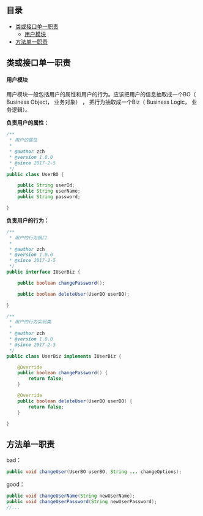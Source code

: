 ## 目录
- [类或接口单一职责](#类或接口单一职责)
  - [用户模块](#用户模块)
- [方法单一职责](#方法单一职责)






## 类或接口单一职责
#### 用户模块
用户模块一般包括用户的属性和用户的行为。应该把用户的信息抽取成一个BO（ Business Object， 业务对象） ， 把行为抽取成一个Biz（ Business Logic， 业务逻辑）。

**负责用户的属性：**

```Java
/**
 * 用户的属性
 *
 * @author zch
 * @version 1.0.0
 * @since 2017-2-5
 */
public class UserBO {

    public String userId;
    public String userName;
    public String password;

}
```

**负责用户的行为：**

```Java
/**
 * 用户的行为接口
 *
 * @author zch
 * @version 1.0.0
 * @since 2017-2-5
 */
public interface IUserBiz {

    public boolean changePassword();

    public boolean deleteUser(UserBO userBO);

}
```

```Java
/**
 * 用户的行为实现类
 *
 * @author zch
 * @version 1.0.0
 * @since 2017-2-5
 */
public class UserBiz implements IUserBiz {

    @Override
    public boolean changePassword() {
        return false;
    }

    @Override
    public boolean deleteUser(UserBO userBO) {
        return false;
    }

}
```

## 方法单一职责

bad：

```Java
public void changeUser(UserBO userBO, String ... changeOptions);
```
good：

```Java
public void changeUserName(String newUserName);
public void changeUserPassword(String newUserPassword);
//...
```